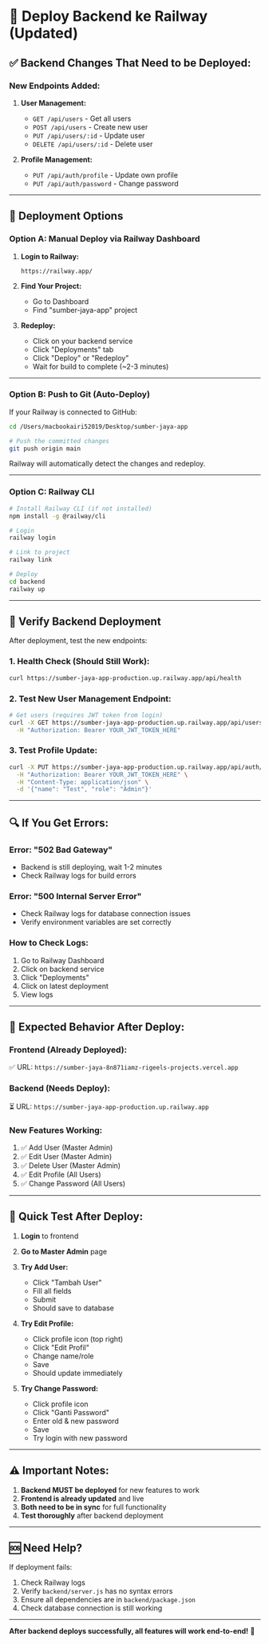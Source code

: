 # 🚂 Deploy Backend ke Railway (Updated)

## ✅ Backend Changes That Need to be Deployed:

### New Endpoints Added:
1. **User Management:**
   - `GET /api/users` - Get all users
   - `POST /api/users` - Create new user
   - `PUT /api/users/:id` - Update user
   - `DELETE /api/users/:id` - Delete user

2. **Profile Management:**
   - `PUT /api/auth/profile` - Update own profile
   - `PUT /api/auth/password` - Change password

---

## 🚀 Deployment Options

### Option A: Manual Deploy via Railway Dashboard

1. **Login to Railway:**
   ```
   https://railway.app/
   ```

2. **Find Your Project:**
   - Go to Dashboard
   - Find "sumber-jaya-app" project

3. **Redeploy:**
   - Click on your backend service
   - Click "Deployments" tab
   - Click "Deploy" or "Redeploy"
   - Wait for build to complete (~2-3 minutes)

---

### Option B: Push to Git (Auto-Deploy)

If your Railway is connected to GitHub:

```bash
cd /Users/macbookairi52019/Desktop/sumber-jaya-app

# Push the committed changes
git push origin main
```

Railway will automatically detect the changes and redeploy.

---

### Option C: Railway CLI

```bash
# Install Railway CLI (if not installed)
npm install -g @railway/cli

# Login
railway login

# Link to project
railway link

# Deploy
cd backend
railway up
```

---

## 🧪 Verify Backend Deployment

After deployment, test the new endpoints:

### 1. Health Check (Should Still Work):
```bash
curl https://sumber-jaya-app-production.up.railway.app/api/health
```

### 2. Test New User Management Endpoint:
```bash
# Get users (requires JWT token from login)
curl -X GET https://sumber-jaya-app-production.up.railway.app/api/users \
  -H "Authorization: Bearer YOUR_JWT_TOKEN_HERE"
```

### 3. Test Profile Update:
```bash
curl -X PUT https://sumber-jaya-app-production.up.railway.app/api/auth/profile \
  -H "Authorization: Bearer YOUR_JWT_TOKEN_HERE" \
  -H "Content-Type: application/json" \
  -d '{"name": "Test", "role": "Admin"}'
```

---

## 🔍 If You Get Errors:

### Error: "502 Bad Gateway"
- Backend is still deploying, wait 1-2 minutes
- Check Railway logs for build errors

### Error: "500 Internal Server Error"
- Check Railway logs for database connection issues
- Verify environment variables are set correctly

### How to Check Logs:
1. Go to Railway Dashboard
2. Click on backend service
3. Click "Deployments"
4. Click on latest deployment
5. View logs

---

## 📝 Expected Behavior After Deploy:

### Frontend (Already Deployed):
✅ URL: `https://sumber-jaya-8n871iamz-rigeels-projects.vercel.app`

### Backend (Needs Deploy):
⏳ URL: `https://sumber-jaya-app-production.up.railway.app`

### New Features Working:
1. ✅ Add User (Master Admin)
2. ✅ Edit User (Master Admin)
3. ✅ Delete User (Master Admin)
4. ✅ Edit Profile (All Users)
5. ✅ Change Password (All Users)

---

## 🎯 Quick Test After Deploy:

1. **Login** to frontend
2. **Go to Master Admin** page
3. **Try Add User:**
   - Click "Tambah User"
   - Fill all fields
   - Submit
   - Should save to database

4. **Try Edit Profile:**
   - Click profile icon (top right)
   - Click "Edit Profil"
   - Change name/role
   - Save
   - Should update immediately

5. **Try Change Password:**
   - Click profile icon
   - Click "Ganti Password"
   - Enter old & new password
   - Save
   - Try login with new password

---

## ⚠️ Important Notes:

1. **Backend MUST be deployed** for new features to work
2. **Frontend is already updated** and live
3. **Both need to be in sync** for full functionality
4. **Test thoroughly** after backend deployment

---

## 🆘 Need Help?

If deployment fails:
1. Check Railway logs
2. Verify `backend/server.js` has no syntax errors
3. Ensure all dependencies are in `backend/package.json`
4. Check database connection is still working

---

**After backend deploys successfully, all features will work end-to-end!** 🚀

